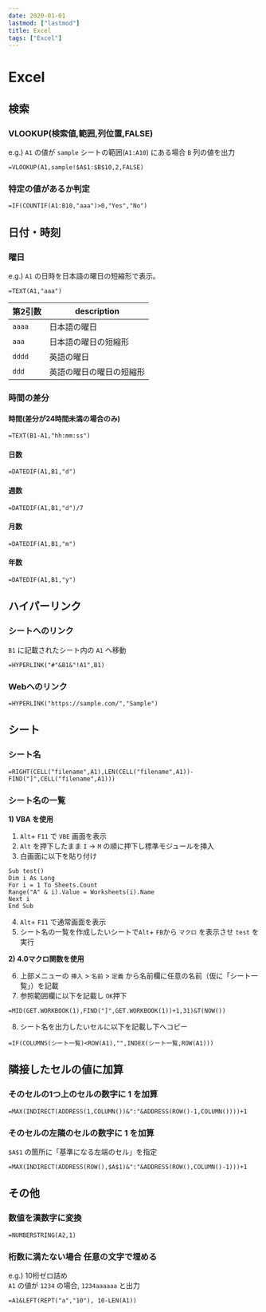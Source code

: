 ```yaml
---
date: 2020-01-01
lastmod: ["lastmod"]
title: Excel
tags: ["Excel"]
---
```


# Excel

## 検索

### VLOOKUP(検索値,範囲,列位置,FALSE)
e.g.) ```A1``` の値が ```sample``` シートの範囲(```A1:A10```) にある場合 ```B``` 列の値を出力
```text
=VLOOKUP(A1,sample!$A$1:$B$10,2,FALSE)
```

### 特定の値があるか判定
```text
=IF(COUNTIF(A1:B10,"aaa")>0,"Yes","No")
```

## 日付・時刻
### 曜日
e.g.) ```A1``` の日時を日本語の曜日の短縮形で表示。
```text
=TEXT(A1,"aaa")
```
|第2引数|description|
|---|---|
|```aaaa```|日本語の曜日|土曜日|
|```aaa```|日本語の曜日の短縮形|土|
|```dddd```|英語の曜日|Saturday|
|```ddd```|英語の曜日の曜日の短縮形|Sat|

### 時間の差分

#### 時間(差分が24時間未満の場合のみ)
```text
=TEXT(B1-A1,"hh:mm:ss")
```

#### 日数
```text
=DATEDIF(A1,B1,"d")
```
#### 週数
```text
=DATEDIF(A1,B1,"d")/7
```
#### 月数
```text
=DATEDIF(A1,B1,"m")
```
#### 年数
```text
=DATEDIF(A1,B1,"y")
```

## ハイパーリンク

### シートへのリンク
```B1``` に記載されたシート内の ```A1``` へ移動
```text
=HYPERLINK("#"&B1&"!A1",B1)
```

### Webへのリンク
```text
=HYPERLINK("https://sample.com/","Sample")
```

## シート

### シート名
```text
=RIGHT(CELL("filename",A1),LEN(CELL("filename",A1))-FIND("]",CELL("filename",A1)))
```

### シート名の一覧

**1) VBA を使用**

1. ```Alt```+ ```F11``` で ```VBE``` 画面を表示
2. ```Alt``` を押下したまま ```I``` → ```M``` の順に押下し標準モジュールを挿入
3. 白画面に以下を貼り付け
```text
Sub test()
Dim i As Long
For i = 1 To Sheets.Count
Range("A" & i).Value = Worksheets(i).Name
Next i
End Sub
```
4. ```Alt```+ ```F11``` で通常画面を表示
5. シート名の一覧を作成したいシートで```Alt```+ ```FB```から ```マクロ``` を表示させ ```test``` を実行

**2) 4.0マクロ関数を使用**

6. 上部メニューの ```挿入``` > ```名前``` > ```定義``` から名前欄に任意の名前（仮に「シート一覧」）を記載
7. 参照範囲欄に以下を記載し ```OK```押下
```text
=MID(GET.WORKBOOK(1),FIND("]",GET.WORKBOOK(1))+1,31)&T(NOW())
```
8. シート名を出力したいセルに以下を記載し下へコピー
```text
=IF(COLUMNS(シート一覧)<ROW(A1),"",INDEX(シート一覧,ROW(A1)))
```

## 隣接したセルの値に加算

### そのセルの1つ上のセルの数字に 1 を加算
```text
=MAX(INDIRECT(ADDRESS(1,COLUMN())&":"&ADDRESS(ROW()-1,COLUMN())))+1
```

### そのセルの左隣のセルの数字に 1 を加算
```$A$1``` の箇所に「基準になる左端のセル」を指定
```text
=MAX(INDIRECT(ADDRESS(ROW(),$A$1)&":"&ADDRESS(ROW(),COLUMN()-1)))+1
```


## その他

### 数値を漢数字に変換

```text
=NUMBERSTRING(A2,1)
```

### 桁数に満たない場合 任意の文字で埋める
e.g.) 10桁ゼロ詰め  
```A1``` の値が ```1234``` の場合, ```1234aaaaaa``` と出力
```text
=A1&LEFT(REPT("a","10"), 10-LEN(A1))
```

